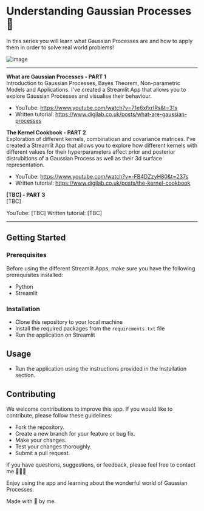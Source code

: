 # Understanding Gaussian Processes 💭

In this series you will learn what Gaussian Processes are and how to apply them in order to solve real world problems!

![image](https://github.com/anarojoecheburua/Gaussian-Processes---The-Basics-APP/assets/66911701/abaf7195-3b49-42a1-b193-8b678c5d1cc8)



--- 

**What are Gaussian Processes - PART 1** </br>
Introduction to Gaussian Processes, Bayes Theorem, Non-parametric Models and Applications. 
I've created a Streamlit App that allows you to explore Gaussian Processes and visualise their behaviour.

- YouTube: https://www.youtube.com/watch?v=71e6xfxrIRs&t=31s
- Written tutorial: https://www.digilab.co.uk/posts/what-are-gaussian-processes

**The Kernel Cookbook - PART 2** </br>
Exploration of different kernels, combinatiosn and covariance matrices. 
I've created a Streamlit App that allows you to explore how different kernels with different values for their hyperparameters affect prior and posterior distrubitions of a Gaussian Process as well as their 3d surface representation.

- YouTube: https://www.youtube.com/watch?v=-FB4DZzyH80&t=237s
- Written tutorial: https://www.digilab.co.uk/posts/the-kernel-cookbook


**[TBC] - PART 3** </br>
[TBC]

YouTube: [TBC]
Written tutorial: [TBC]


---

## Getting Started

### Prerequisites

Before using the different Streamlit Apps, make sure you have the following prerequisites installed:

- Python
- Streamlit

### Installation
- Clone this repository to your local machine
- Install the required packages from the `requirements.txt` file
- Run the application on Streamlit

## Usage
- Run the application using the instructions provided in the Installation section.

## Contributing
We welcome contributions to improve this app. If you would like to contribute, please follow these guidelines:

- Fork the repository.
- Create a new branch for your feature or bug fix.
- Make your changes.
- Test your changes thoroughly.
- Submit a pull request.


If you have questions, suggestions, or feedback, please feel free to contact me 👱🏻‍♀️

Enjoy using the app and learning about the wonderful world of Gaussian Processes.

Made with 🤍 by me.
